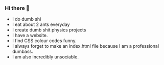 ### Hi there 👋
 
- I do dumb shi
- I eat about 2 ants everyday
- I create dumb shit physics projects
- I have a website.
- I find CSS colour codes funny.
- I always forget to make an  index.html file because I am a professional dumbass.
- I am also incredibly unsociable.
